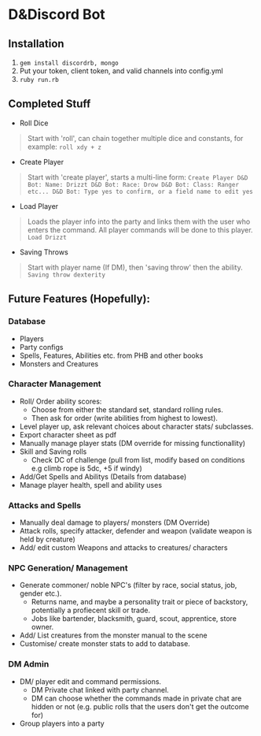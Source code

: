 # D&Discord Bot
## Installation
1. `gem install discordrb, mongo`
2. Put your token, client token, and valid channels into config.yml
3. `ruby run.rb`

## Completed Stuff
- Roll Dice
>	Start with 'roll', can chain together multiple dice and constants, for example:
>	`roll xdy + z`
- Create Player
>   Start with 'create player', starts a multi-line form:
	```
	Create Player
	D&D Bot: Name:
	Drizzt
	D&D Bot: Race:
	Drow
	D&D Bot: Class:
	Ranger
	etc...
	D&D Bot: Type yes to confirm, or a field name to edit
	yes
	```
- Load Player
>	Loads the player info into the party and links them with the user who enters the command. All player commands will be done to this player.
>	`Load Drizzt`
- Saving Throws
>	Start with player name (If DM), then 'saving throw' then the ability.
>	`Saving throw dexterity`

## Future Features (Hopefully):

### Database
- Players
- Party configs
- Spells, Features, Abilities etc. from PHB and other books
- Monsters and Creatures

### Character Management
- Roll/ Order ability scores:
	* Choose from either the standard set, standard rolling rules.
	* Then ask for order (write abilities from highest to lowest).
- Level player up, ask relevant choices about character stats/ subclasses.
- Export character sheet as pdf
- Manually manage player stats (DM override for missing functionallity)
- Skill and Saving rolls
	* Check DC of challenge (pull from list, modify based on conditions e.g climb rope is 5dc, +5 if windy)
- Add/Get Spells and Abilitys (Details from database)
- Manage player health, spell and ability uses


### Attacks and Spells
- Manually deal damage to players/ monsters (DM Override)
- Attack rolls, specify attacker, defender and weapon (validate weapon is held by creature)
- Add/ edit custom Weapons and attacks to creatures/ characters

### NPC Generation/ Management
- Generate commoner/ noble NPC's (filter by race, social status, job, gender etc.).
	* Returns name, and maybe a personality trait or piece of backstory, potentially a profiecent skill or trade.
	* Jobs like bartender, blacksmith, guard, scout, apprentice, store owner.
- Add/ List creatures from the monster manual to the scene
- Customise/ create monster stats to add to database.

### DM Admin
- DM/ player edit and command permissions.
	* DM Private chat linked with party channel.
	* DM can choose whether the commands made in private chat are hidden or not (e.g. public rolls that the users don't get the outcome for)
- Group players into a party
